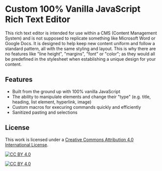 # Custom 100% Vanilla JavaScript Rich Text Editor #
This rich text editor is intended for use within a CMS (Content Management System) and is not supposed to replicate something like Microsoft Word or Google Docs. It is designed to help keep new content uniform and follow a standard pattern, all with the same styling and layout. This is why there are no features like "line height", "margins", "font" or "color"; as they would all be predefined in the stylesheet when establishing a unique design for your content.

## Features ##
* Built from the ground up with 100% vanilla JavaScript
* The ability to manipulate elements and change their "type" (e.g. title, heading, list element, hyperlink, image)
* Custom macros for execuring commands quickly and efficiently
* Sanitized pasting and selections

## License ##
This work is licensed under a
[Creative Commons Attribution 4.0 International License][cc-by].

[![CC BY 4.0][cc-by-shield]][cc-by]

[![CC BY 4.0][cc-by-image]][cc-by]

[cc-by]: http://creativecommons.org/licenses/by/4.0/
[cc-by-image]: https://i.creativecommons.org/l/by/4.0/88x31.png
[cc-by-shield]: https://img.shields.io/badge/License-CC%20BY%204.0-lightgrey.svg

